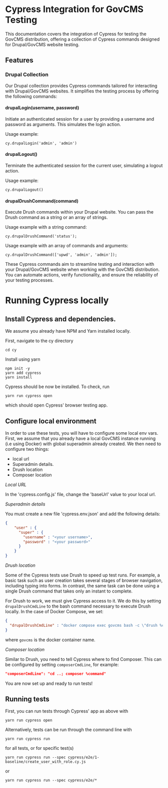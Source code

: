 # Cypress Integration for GovCMS Testing

This documentation covers the integration of Cypress for testing the GovCMS distribution, offering a collection of Cypress commands designed for Drupal/GovCMS website testing.

## Features

### Drupal Collection

Our Drupal collection provides Cypress commands tailored for interacting with Drupal/GovCMS websites. It simplifies the testing process by offering the following commands:

#### drupalLogin(username, password)

Initiate an authenticated session for a user by providing a username and password as arguments. This simulates the login action.

Usage example:

```console
cy.drupalLogin('admin', 'admin')
```

#### drupalLogout()

Terminate the authenticated session for the current user, simulating a logout action.

Usage example:

```console
cy.drupalLogout()
```

#### drupalDrushCommand(command)

Execute Drush commands within your Drupal website. You can pass the Drush command as a string or an array of strings.

Usage example with a string command:

```console
cy.drupalDrushCommand('status');
```

Usage example with an array of commands and arguments:

```console
cy.drupalDrushCommand(['upwd', 'admin', 'admin']);
```

These Cypress commands aim to streamline testing and interaction with your Drupal/GovCMS website when working with the GovCMS distribution. You can automate actions, verify functionality, and ensure the reliability of your testing processes.

# Running Cypress locally

## Install Cypress and dependencies.

We assume you already have NPM and Yarn installed locally.

First, navigate to the cy directory

```
cd cy
```

Install using yarn

```
npm init -y
yarn add cypress
yarn install
```

Cypress should be now be installed. To check, run

```
yarn run cypress open
```

which should open Cypress' browser testing app.

## Configure local environment

In order to use these tests, you will have to configure some local env vars. First,
we assume that you already have a local GovCMS instance running (i.e using Docker)
with global superadmin already created. We then need to configure two things:
- local url
- Superadmin details.
- Drush location
- Composer location

*Local URL*

In the 'cypress.config.js' file, change the 'baseUrl' value to your local url.

*Superadmin details*

You must create a new file 'cypress.env.json' and add the following details:

```json
{
    "user" : {
      "super" : {
        "username" : "<your username>",
        "password" : "<your password>"
      }
    }
}
```

*Drush location*

Some of the Cypress tests use Drush to speed up test runs. For example, a basic task such as user creation takes several
stages of browser navigation, including typing into forms. In contrast, the same task can be done using a single Drush
command that takes only an instant to complete.

For Drush to work, we must give Cypress access to it. We do this by setting `drupalDrushCmdLine` to the bash command
necessary to execute Drush locally. In the case of Docker Compose, we set:

```json
{
  "drupalDrushCmdLine" : "docker compose exec govcms bash -c \"drush %command\""
}
```
where `govcms` is the docker container name.

*Composer location*

Similar to Drush, you need to tell Cypress where to find Composer. This can be configured by setting `composerCmdLine`, for example:
```json
"composerCmdLine": "cd ..; composer %command"
```

You are now set up and ready to run tests!

## Running tests

First, you can run tests through Cypress' app as above with

```
yarn run cypress open
```

Alternatively, tests can be run through the command line with

```
yarn run cypress run
```

for all tests, or for specific test(s)

```
yarn run cypress run --spec cypress/e2e/1-baseline/create_user_with_role.cy.js
```
or
```
yarn run cypress run --spec cypress/e2e/*
```

